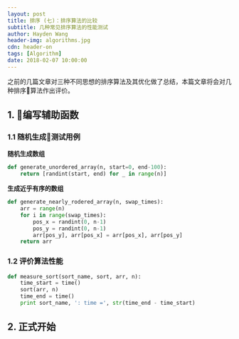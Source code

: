 ```yaml
---
layout: post
title: 排序 (七)：排序算法的比较
subtitle: 几种常见排序算法的性能测试
author: Hayden Wang
header-img: algorithms.jpg
cdn: header-on
tags: [Algorithm]
date: 2018-02-07 10:00:00
---
```


之前的几篇文章对三种不同思想的排序算法及其优化做了总结，本篇文章将会对几种排序算法作出评价。

## 1. 编写辅助函数

### 1.1 随机生成测试用例

**随机生成数组**
```python
def generate_unordered_array(n, start=0, end-100):
    return [randint(start, end) for _ in range(n)]
```

**生成近乎有序的数组**
```python
def generate_nearly_rodered_array(n, swap_times):
    arr = range(n)
    for i in range(swap_times):
        pos_x = randint(0, n-1)
        pos_y = randint(0, n-1)
        arr[pos_y], arr[pos_x] = arr[pos_x], arr[pos_y]
    return arr
```

### 1.2 评价算法性能

```python
def measure_sort(sort_name, sort, arr, n):
    time_start = time()
    sort(arr, n)
    time_end = time()
    print sort_name, ': time =', str(time_end - time_start)
```

## 2. 正式开始

